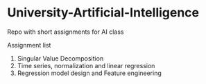 # University-Artificial-Intelligence
Repo with short assignments for AI class 

Assignment list
1. Singular Value Decomposition
2. Time series, normalization and linear regression
3. Regression model design and Feature engineering
